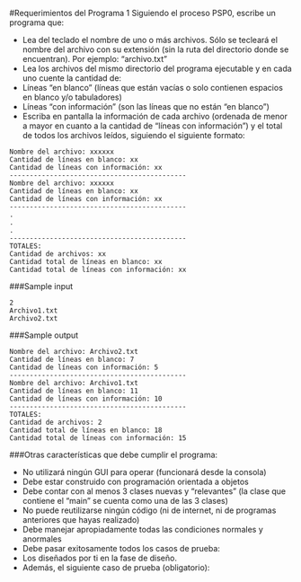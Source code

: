 #Requerimientos del Programa 1
Siguiendo el proceso PSP0, escribe un programa que:
- Lea del teclado el nombre de uno o más archivos. Sólo se tecleará el nombre del archivo con su extensión (sin la ruta del directorio donde se encuentran). Por ejemplo: “archivo.txt”
- Lea los archivos del mismo directorio del programa ejecutable y en cada uno cuente la cantidad de:
- Líneas “en blanco” (líneas que están vacías o solo contienen espacios en blanco y/o tabuladores)
- Líneas “con información” (son las líneas que no están “en blanco”)
- Escriba en pantalla la información de cada archivo (ordenada de menor a mayor en cuanto a la cantidad de “líneas con información”) y el total de todos los archivos leídos, siguiendo el siguiente formato:


```
Nombre del archivo: xxxxxx
Cantidad de líneas en blanco: xx
Cantidad de líneas con información: xx
--------------------------------------------
Nombre del archivo: xxxxxx
Cantidad de líneas en blanco: xx
Cantidad de líneas con información: xx
--------------------------------------------
.	 
.	 
.	 
--------------------------------------------
TOTALES:
Cantidad de archivos: xx
Cantidad total de líneas en blanco: xx
Cantidad total de líneas con información: xx

```

###Sample input
```
2
Archivo1.txt
Archivo2.txt
```

###Sample output
```
Nombre del archivo: Archivo2.txt
Cantidad de líneas en blanco: 7
Cantidad de líneas con información: 5
--------------------------------------------
Nombre del archivo: Archivo1.txt
Cantidad de líneas en blanco: 11
Cantidad de líneas con información: 10
--------------------------------------------
TOTALES:
Cantidad de archivos: 2
Cantidad total de líneas en blanco: 18
Cantidad total de líneas con información: 15
```

###Otras características que debe cumplir el programa:
- No utilizará ningún GUI para operar (funcionará desde la consola)
- Debe estar construido con programación orientada a objetos
- Debe contar con al menos 3 clases nuevas y “relevantes” (la clase que contiene el “main” se cuenta como una de las 3 clases)
- No puede reutilizarse ningún código (ni de internet, ni de programas anteriores que hayas realizado)
- Debe manejar apropiadamente todas las condiciones normales y anormales
- Debe pasar exitosamente todos los casos de prueba:
- Los diseñados por ti en la fase de diseño.
- Además, el siguiente caso de prueba (obligatorio):
